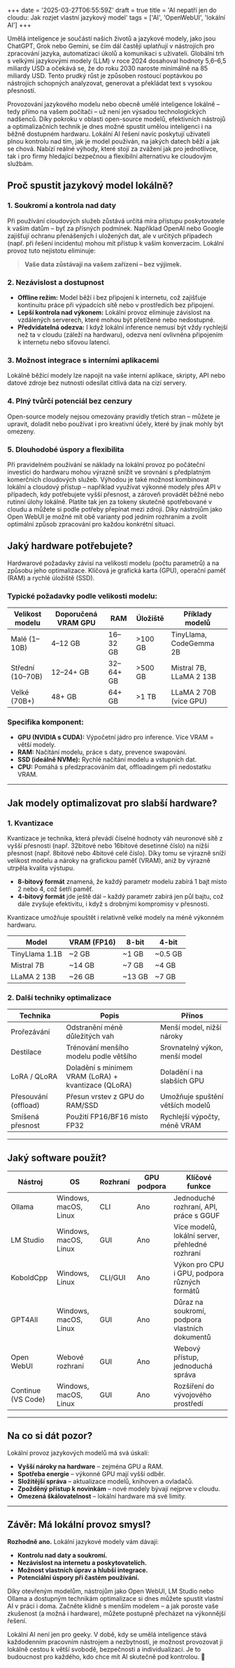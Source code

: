 +++
date = '2025-03-27T06:55:59Z'
draft = true
title = 'AI nepatří jen do cloudu: Jak rozjet vlastní jazykový model'
tags = ['AI', 'OpenWebUI', 'lokální AI']
+++

Umělá inteligence je součástí našich životů a jazykové modely, jako jsou ChatGPT, Grok nebo Gemini, se čím dál častěji uplatňují v nástrojích pro zpracování jazyka, automatizaci úkolů a komunikaci s uživateli. Globální trh s velkými jazykovými modely (LLM) v roce 2024 dosahoval hodnoty 5,6–6,5 miliardy USD a očekává se, že do roku 2030 naroste minimálně na 85 miliardy USD. Tento prudký růst je způsoben rostoucí poptávkou po nástrojích schopných analyzovat, generovat a překládat text s vysokou přesností.

Provozování jazykového modelu nebo obecně umělé inteligence lokálně – tedy přímo na vašem počítači – už není jen výsadou technologických nadšenců. Díky pokroku v oblasti open-source modelů, efektivních nástrojů a optimalizačních technik je dnes možné spustit umělou inteligenci i na běžně dostupném hardwaru. Lokální AI řešení navíc poskytují uživateli plnou kontrolu nad tím, jak je model používán, na jakých datech běží a jak se chová. Nabízí reálné výhody, které stojí za zvážení jak pro jednotlivce, tak i pro firmy hledající bezpečnou a flexibilní alternativu ke cloudovým službám.
## **Proč spustit jazykový model lokálně?**

### **1. Soukromí a kontrola nad daty**

Při používání cloudových služeb zůstává určitá míra přístupu poskytovatele k vašim datům – byť za přísných podmínek. Například OpenAI nebo Google zajišťují ochranu přenášených i uložených dat, ale v určitých případech (např. při řešení incidentu) mohou mít přístup k vašim konverzacím. Lokální provoz tuto nejistotu eliminuje:

> **Vaše data zůstávají na vašem zařízení – bez výjimek.**

### **2. Nezávislost a dostupnost**

- **Offline režim:** Model běží i bez připojení k internetu, což zajišťuje kontinuitu práce při výpadcích sítě nebo v prostředích bez připojení.
- **Lepší kontrola nad výkonem:** Lokální provoz eliminuje závislost na vzdálených serverech, které mohou být přetížené nebo nedostupné.
- **Předvídatelná odezva:** I když lokální inference nemusí být vždy rychlejší než ta v cloudu (záleží na hardwaru), odezva není ovlivněna připojením k internetu nebo síťovou latencí.

### **3. Možnost integrace s interními aplikacemi**

Lokálně běžící modely lze napojit na vaše interní aplikace, skripty, API nebo datové zdroje bez nutnosti odesílat citlivá data na cizí servery.

### **4. Plný tvůrčí potenciál bez cenzury**

Open-source modely nejsou omezovány pravidly třetích stran – můžete je upravit, doladit nebo používat i pro kreativní účely, které by jinak mohly být omezeny.

### **5. Dlouhodobé úspory a flexibilita**

Při pravidelném používání se náklady na lokální provoz po počáteční investici do hardwaru mohou výrazně snížit ve srovnání s předplatným komerčních cloudových služeb. Výhodou je také možnost kombinovat lokální a cloudový přístup – například využívat výkonné modely přes API v případech, kdy potřebujete vyšší přesnost, a zároveň provádět běžné nebo rutinní úlohy lokálně. Platíte tak jen za tokeny skutečně spotřebované v cloudu a můžete si podle potřeby přepínat mezi zdroji. Díky nástrojům jako Open WebUI je možné mít obě varianty pod jedním rozhraním a zvolit optimální způsob zpracování pro každou konkrétní situaci.

## **Jaký hardware potřebujete?**

Hardwarové požadavky závisí na velikosti modelu (počtu parametrů) a na způsobu jeho optimalizace. Klíčová je grafická karta (GPU), operační paměť (RAM) a rychlé úložiště (SSD).

### **Typické požadavky podle velikosti modelu:**

| Velikost modelu  | Doporučená VRAM GPU | RAM       | Úložiště | Příklady modelů         |
| ---------------- | ------------------- | --------- | -------- | ----------------------- |
| Malé (1–10B)     | 4–12 GB             | 16–32 GB  | >100 GB  | TinyLlama, CodeGemma 2B |
| Střední (10–70B) | 12–24+ GB           | 32–64+ GB | >500 GB  | Mistral 7B, LLaMA 2 13B |
| Velké (70B+)     | 48+ GB              | 64+ GB    | >1 TB    | LLaMA 2 70B (více GPU)  |

### **Specifika komponent:**

- **GPU (NVIDIA s CUDA):** Výpočetní jádro pro inference. Více VRAM = větší modely.
- **RAM:** Načítání modelu, práce s daty, prevence swapování.
- **SSD (ideálně NVMe):** Rychlé načítání modelu a vstupních dat.
- **CPU:** Pomáhá s předzpracováním dat, offloadingem při nedostatku VRAM.

---

## **Jak modely optimalizovat pro slabší hardware?**

### **1. Kvantizace**

Kvantizace je technika, která převádí číselné hodnoty váh neuronové sítě z vyšší přesnosti (např. 32bitové nebo 16bitové desetinné číslo) na nižší přesnost (např. 8bitové nebo 4bitové celé číslo). Díky tomu se výrazně sníží velikost modelu a nároky na grafickou paměť (VRAM), aniž by výrazně utrpěla kvalita výstupu.

- **8-bitový formát** znamená, že každý parametr modelu zabírá 1 bajt místo 2 nebo 4, což šetří paměť.
- **4-bitový formát** jde ještě dál – každý parametr zabírá jen půl bajtu, což dále zvyšuje efektivitu, i když s drobnými kompromisy v přesnosti.

Kvantizace umožňuje spouštět i relativně velké modely na méně výkonném hardwaru.

| Model          | VRAM (FP16) | 8-bit   | 4-bit    |
| -------------- | ----------- | ------- | -------- |
| TinyLlama 1.1B | \~2 GB      | \~1 GB  | \~0.5 GB |
| Mistral 7B     | \~14 GB     | \~7 GB  | \~4 GB   |
| LLaMA 2 13B    | \~26 GB     | \~13 GB | \~7 GB   |

### **2. Další techniky optimalizace**

| Technika             | Popis                                               | Přínos                           |
| -------------------- | --------------------------------------------------- | -------------------------------- |
| Prořezávání          | Odstranění méně důležitých vah                      | Menší model, nižší nároky        |
| Destilace            | Trénování menšího modelu podle většího              | Srovnatelný výkon, menší model   |
| LoRA / QLoRA         | Doladění s minimem VRAM (LoRA) + kvantizace (QLoRA) | Doladění i na slabších GPU       |
| Přesouvání (offload) | Přesun vrstev z GPU do RAM/SSD                      | Umožňuje spuštění větších modelů |
| Smíšená přesnost     | Použití FP16/BF16 místo FP32                        | Rychlejší výpočty, méně VRAM     |

---

## **Jaký software použít?**

| Nástroj            | OS                    | Rozhraní | GPU podpora | Klíčové funkce                                  |
| ------------------ | --------------------- | -------- | ----------- | ----------------------------------------------- |
| Ollama             | Windows, macOS, Linux | CLI      | Ano         | Jednoduché rozhraní, API, práce s GGUF          |
| LM Studio          | Windows, macOS, Linux | GUI      | Ano         | Více modelů, lokální server, přehledné rozhraní |
| KoboldCpp          | Windows, Linux        | CLI/GUI  | Ano         | Výkon pro CPU i GPU, podpora různých formátů    |
| GPT4All            | Windows, macOS, Linux | GUI      | Ano         | Důraz na soukromí, podpora vlastních dokumentů  |
| Open WebUI         | Webové rozhraní       | GUI      | Ano         | Webový přístup, jednoduchá správa               |
| Continue (VS Code) | Windows, macOS, Linux | GUI      | Ano         | Rozšíření do vývojového prostředí               |

---

## **Na co si dát pozor?**

Lokální provoz jazykových modelů má svá úskalí:

- **Vyšší nároky na hardware** – zejména GPU a RAM.
- **Spotřeba energie** – výkonné GPU mají vyšší odběr.
- **Složitější správa** – aktualizace modelů, knihoven a ovladačů.
- **Zpožděný přístup k novinkám** – nové modely bývají nejprve v cloudu.
- **Omezená škálovatelnost** – lokální hardware má své limity.

---

## **Závěr: Má lokální provoz smysl?**

**Rozhodně ano.** Lokální jazykové modely vám dávají:

- **Kontrolu nad daty a soukromí.**
- **Nezávislost na internetu a poskytovatelích.**
- **Možnost vlastních úprav a hlubší integrace.**
- **Potenciální úspory při častém používání.**

Díky otevřeným modelům, nástrojům jako Open WebUI, LM Studio nebo Ollama a dostupným technikám optimalizace si dnes můžete spustit vlastní AI v práci i doma. Začněte klidně s menším modelem – a jak poroste vaše zkušenost (a možná i hardware), můžete postupně přecházet na výkonnější řešení.

Lokální AI není jen pro geeky. V době, kdy se umělá inteligence stává každodenním pracovním nástrojem a nezbytností, je možnost provozovat ji lokálně cestou k větší svobodě, bezpečnosti a individualizaci. Je to budoucnost pro každého, kdo chce mít AI skutečně pod kontrolou. 🚀